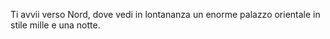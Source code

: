 Ti avvii verso Nord, dove vedi in lontananza un enorme palazzo orientale in stile mille e una notte.